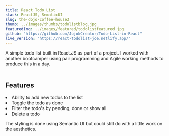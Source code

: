 ```yaml
---
title: React Todo List
stack: ReactJS, SematicUI
slug: the-dojo-coffee-house3
thumb: ../images/thumbs/todolistblog.jpg
featuredImg: ../images/featured/todolistfeatured.jpg
github: "https://github.com/JojokCreator/Todo-List-in-React"
live_version: "https://react-todolist-joe.netlify.app/"
---
```


A simple todo list built in React.JS as part of a project. I worked with another bootcamper using pair programming and Agile working methods to produce this in a day.
<br></br>
## Features
<li>Ability to add new todos to the list</li>
<li>Toggle the todo as done</li>
<li>Filter the todo's by pending, done or show all</li>
<li>Delete a todo</li>

The styling is done using Semantic UI but could still do with a little work on the aesthetics.

